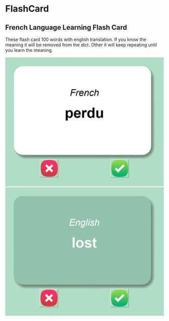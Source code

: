 # FlashCard
## French Language Learning Flash Card
These flash card 100 words with english translation. If you know the meaning it will be removed from the dict. Other it will keep repeating until you learn the meaning. 

![Original Text](images/Original.jpg)
![Original Text](images/Translated.jpg)
